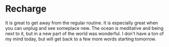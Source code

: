 # Recharge


It is great to get away from the regular routine.  It is especially great when you can unplug and see someplace new.  The ocean is meditative and being next to it, but in a new part of the world was wonderful.  I don't have a ton of my mind today, but will get back to a few more words starting tomorrow.
